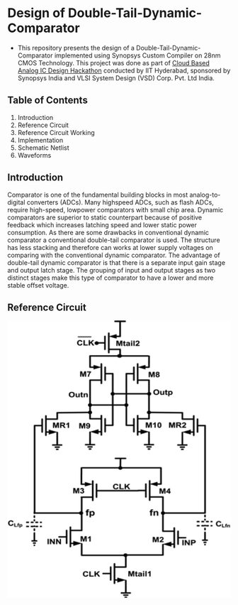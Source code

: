 # Design of Double-Tail-Dynamic-Comparator
* This repository presents the design of a Double-Tail-Dynamic-Comparator implemented using Synopsys Custom Compiler on 28nm CMOS Technology. This project was done as part of [Cloud Based Analog IC Design Hackathon](https://www.iith.ac.in/events/2022/02/15/Cloud-Based-Analog-IC-Design-Hackathon/) conducted by IIT Hyderabad, sponsored by Synopsys India and VLSI System Design (VSD) Corp. Pvt. Ltd India.
## Table of Contents
1. Introduction
2. Reference Circuit 
3. Reference Circuit Working
4. Implementation
5. Schematic Netlist
6. Waveforms
## Introduction
Comparator is one of the fundamental building blocks in most analog-to-digital converters (ADCs). Many highspeed ADCs, such as flash ADCs, require high-speed, lowpower comparators with small chip area. Dynamic comparators are superior to static counterpart because of positive feedback which increases latching speed and lower static power consumption. As there are some drawbacks in conventional dynamic comparator a conventional double-tail comparator is used. The structure has less stacking and therefore can works at lower supply voltages on comparing with the conventional dynamic comparator. The advantage of double-tail dynamic comparator is that there is a separate input gain stage and output latch stage. The grouping of input and output stages as two distinct stages make this type of comparator to have a lower and more stable offset voltage.
## Reference Circuit
![alt text](https://github.com/MidhunKumarV/Double-Tail-Dynamic-Comparator/blob/main/Images/ref_ckt.gif?raw=true)
